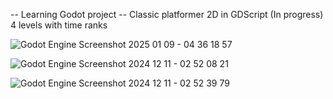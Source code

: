 -- Learning Godot project --
Classic platformer 2D in GDScript (In progress)
4 levels with time ranks


![Godot Engine Screenshot 2025 01 09 - 04 36 18 57](https://github.com/user-attachments/assets/1df87ec0-3f9a-497d-afda-4e27f6153687)


![Godot Engine Screenshot 2024 12 11 - 02 52 08 21](https://github.com/user-attachments/assets/8c63ea45-e7c2-4275-a373-41efccc197d4)

![Godot Engine Screenshot 2024 12 11 - 02 52 39 79](https://github.com/user-attachments/assets/620816c1-ab07-4b49-8341-2eac9f0737e3)
